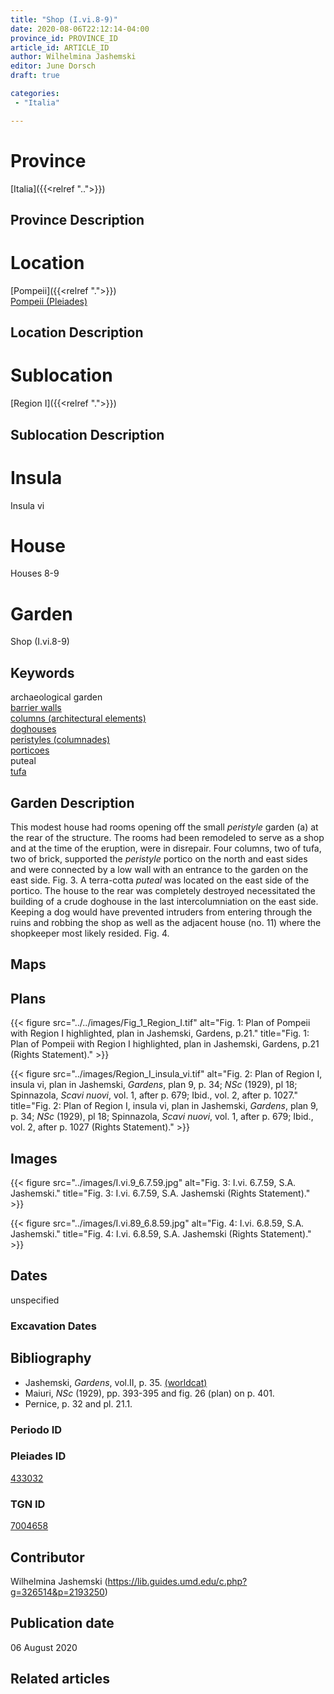 ```yaml
---
title: "Shop (I.vi.8-9)"
date: 2020-08-06T22:12:14-04:00
province_id: PROVINCE_ID
article_id: ARTICLE_ID
author: Wilhelmina Jashemski
editor: June Dorsch
draft: true

categories:
 - "Italia"

---
```


# Province

[Italia]({{<relref "..">}})

## Province Description

<!-- DESCRIPTION -->


# Location

[Pompeii]({{<relref ".">}}) \
[Pompeii (Pleiades)](https://pleiades.stoa.org/places/433032)

## Location Description

<!-- LEAVE THIS BLANK FOR NOW -->

# Sublocation

[Region I]({{<relref ".">}})

## Sublocation Description

<!-- DESCRIPTION -->

# Insula

Insula vi

# House

Houses 8-9

# Garden

Shop (I.vi.8-9)

## Keywords

archaeological garden \
[barrier walls](http://vocab.getty.edu/page/aat/300419302) \
[columns (architectural elements)](http://vocab.getty.edu/page/aat/300001571) \
[doghouses](http://vocab.getty.edu/page/aat/300004984) \
[peristyles (columnades)](http://vocab.getty.edu/page/aat/300004029) \
[porticoes](http://vocab.getty.edu/page/aat/300004145) \
puteal \
[tufa](http://vocab.getty.edu/page/aat/300011712)

## Garden Description

This modest house had rooms opening off the small *peristyle* garden (a) at the rear of the structure. The rooms had been remodeled to serve as a shop and at the time of the eruption, were in disrepair. Four columns, two of tufa, two of brick, supported the *peristyle* portico on the north and east sides and were connected by a low wall with an entrance to the garden on the east side. Fig. 3. A terra-cotta *puteal* was located on the east side of the portico. The house to the rear was completely destroyed necessitated the building of a crude doghouse in the last intercolumniation on the east side. Keeping a dog would have prevented intruders from entering through the ruins and robbing the shop as well as the adjacent house (no. 11) where the shopkeeper most likely resided. Fig. 4.

## Maps

<!--
OLD WAY (DO NOT USE)
![alt_text](../../images/image_name.ext)
*CAPTION*

NEW WAY ↓↓↓↓
{{< figure src="../../images/image_name.ext" alt="ALT_TEXT" title="CAPTION" >}}
-->

## Plans

{{< figure src="../../images/Fig_1_Region_I.tif" alt="Fig. 1: Plan of Pompeii with Region I highlighted, plan in Jashemski, Gardens, p.21." title="Fig. 1: Plan of Pompeii with Region I highlighted, plan in Jashemski, Gardens, p.21 (Rights Statement)." >}}

{{< figure src="../images/Region_I_insula_vi.tif" alt="Fig. 2: Plan of Region I, insula vi, plan in Jashemski, *Gardens*, plan 9, p. 34; *NSc* (1929), pl 18; Spinnazola, *Scavi nuovi*, vol. 1, after p. 679; Ibid., vol. 2, after p. 1027." title="Fig. 2: Plan of Region I, insula vi, plan in Jashemski, *Gardens*, plan 9, p. 34; *NSc* (1929), pl 18; Spinnazola, *Scavi nuovi*, vol. 1, after p. 679; Ibid., vol. 2, after p. 1027 (Rights Statement)." >}}

## Images

{{< figure src="../images/I.vi.9_6.7.59.jpg" alt="Fig. 3: I.vi. 6.7.59, S.A. Jashemski." title="Fig. 3: I.vi. 6.7.59, S.A. Jashemski (Rights Statement)." >}}

{{< figure src="../images/I.vi.89_6.8.59.jpg" alt="Fig. 4: I.vi. 6.8.59, S.A. Jashemski." title="Fig. 4: I.vi. 6.8.59, S.A. Jashemski (Rights Statement)." >}}

## Dates

unspecified

### Excavation Dates


## Bibliography

* Jashemski, *Gardens*, vol.II, p. 35. [(worldcat)](http://www.worldcat.org/oclc/921816405)
* Maiuri, *NSc* (1929), pp. 393-395 and fig. 26 (plan) on p. 401.
* Pernice, p. 32 and pl. 21.1.

### Periodo ID

<!-- [PERIODO_ID](https://pleiades.stoa.org/places/PLEIADES_ID) -->

### Pleiades ID

[433032](https://pleiades.stoa.org/places/433032)

### TGN ID

[7004658](http://vocab.getty.edu/page/tgn/7004658)

## Contributor

Wilhelmina Jashemski (https://lib.guides.umd.edu/c.php?g=326514&p=2193250)

## Publication date

06 August 2020

## Related articles

<!-- Links to other related articles. Leave blank for now -->
